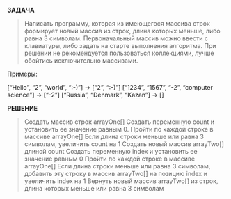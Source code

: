 **ЗАДАЧА**
>Написать программу, которая из имеющегося массива строк формирует новый массив из строк, длина которых меньше, либо равна 3 символам. Первоначальный массив можно ввести с клавиатуры, либо задать на старте выполнения алгоритма. При решении не рекомендуется пользоваться коллекциями, лучше обойтись исключительно массивами.

Примеры:

[“Hello”, “2”, “world”, “:-)”] → [“2”, “:-)”] [“1234”, “1567”, “-2”, “computer science”] → [“-2”] [“Russia”, “Denmark”, “Kazan”] → []

**РЕШЕНИЕ**
>Создать массив строк arrayOne[]
>Создать переменную count и установить ее значение равным 0.
>Пройти по каждой строке в массиве arrayOne[]
>Если длина строки меньше или равна 3 символам, увеличить count на 1
>Создать новый массив arrayTwo[] длиной count
>Создать переменную index и установить ее значение равным 0
>Пройти по каждой строке в массиве arrayOne[]
>Если длина строки меньше или равна 3 символам, добавить эту строку в массив arrayTwo[] на позицию index и увеличить index на 1
>Вернуть новый массив arrayTwo[] из строк, длина которых меньше или равна 3 символам
